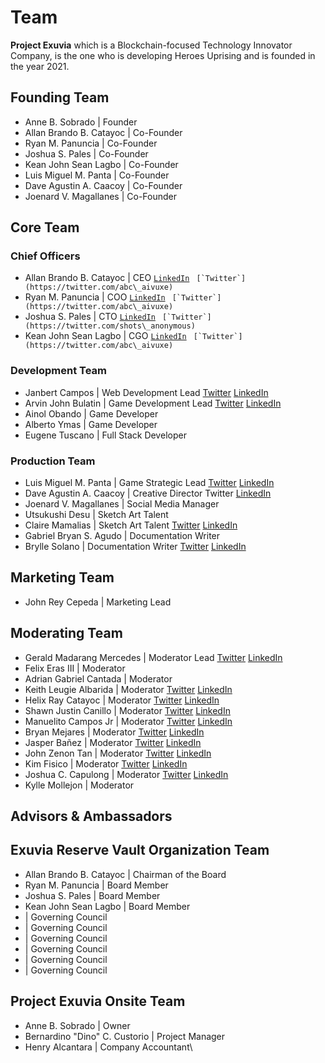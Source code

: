 # Team

**Project Exuvia** which is a Blockchain-focused Technology Innovator Company, is the one who is developing Heroes Uprising and is founded in the year 2021.



## Founding Team

* Anne B. Sobrado | Founder
* Allan Brando B. Catayoc | Co-Founder
* Ryan M. Panuncia | Co-Founder
* Joshua S. Pales | Co-Founder
* Kean John Sean Lagbo | Co-Founder
* Luis Miguel M. Panta | Co-Founder
* Dave Agustin A. Caacoy | Co-Founder
* Joenard V. Magallanes | Co-Founder

## Core Team

### Chief Officers

* Allan Brando B. Catayoc | CEO [`LinkedIn`](https://www.linkedin.com/in/allanbrandocatayoc) `` [`Twitter`](https://twitter.com/abc\_aivuxe)``
* Ryan  M. Panuncia | COO [`LinkedIn`](https://www.linkedin.com/in/allanbrandocatayoc) `` [`Twitter`](https://twitter.com/abc\_aivuxe)``
* Joshua S. Pales | CTO [`LinkedIn`](https://www.linkedin.com/in/joshua-pales-95aa48175/) `` [`Twitter`](https://twitter.com/shots\_anonymous)``
* Kean John Sean Lagbo | CGO [`LinkedIn`](https://www.linkedin.com/in/kenshinkean) `` [`Twitter`](https://twitter.com/abc\_aivuxe)``

### Development Team

* Janbert Campos | Web Development Lead  [Twitter](https://twitter.com/JanbertCampos) [LinkedIn](https://www.linkedin.com/in/janbert-campos-07427b244/)
* Arvin John Bulatin | Game Development Lead  [Twitter](https://twitter.com/BulatinJohnWork) [LinkedIn](https://www.linkedin.com/in/arvin-john-bulatin-5387b0213)
* Ainol Obando | Game Developer
* Alberto Ymas | Game Developer
* Eugene Tuscano | Full Stack Developer

### Production Team

* Luis Miguel M. Panta | Game Strategic Lead  [Twitter](https://twitter.com/Luis70731440) [LinkedIn](https://www.linkedin.com/in/luis-panta-105242242/)
* Dave Agustin A. Caacoy | Creative Director  Twitter [LinkedIn](https://www.linkedin.com/in/dave-agustin-caacoy-17381120b)
* Joenard V. Magallanes | Social Media Manager
* Utsukushi Desu | Sketch Art Talent
* Claire Mamalias | Sketch Art Talent  [Twitter](https://twitter.com/ethanolol70) [LinkedIn](https://www.linkedin.com/in/erin-claire-mamalias-952332244)
* Gabriel Bryan S. Agudo | Documentation Writer
* Brylle Solano | Documentation Writer  [Twitter](https://twitter.com/solanobry) [LinkedIn](https://www.linkedin.com/in/brylle-solano-317252247)



## Marketing Team

* John Rey Cepeda | Marketing Lead

## Moderating Team

* Gerald Madarang Mercedes | Moderator Lead  [Twitter](https://twitter.com/gerald\_madarang) [LinkedIn](https://www.linkedin.com/in/gerald-mercedes-8aa25a244/)
* Felix Eras III | Moderator
* Adrian Gabriel Cantada | Moderator
* Keith Leugie Albarida | Moderator  [Twitter](https://twitter.com/KeithLeugie) [LinkedIn](https://www.linkedin.com/mwlite/in/keith-leugie-albarida-254184244)
* Helix Ray Catayoc | Moderator  [Twitter](https://mobile.twitter.com/Cryptooo1111) [LinkedIn](https://www.linkedin.com/mwlite/in/helix-ray-catayoc-178356152)
* Shawn Justin Canillo | Moderator  [Twitter](https://twitter.com/ShawnCanillo) [LinkedIn](https://www.linkedin.com/in/shawn-justin-canillo-96a327244)
* Manuelito Campos Jr | Moderator  [Twitter](https://twitter.com/ManManCamposJr) [LinkedIn](https://www.linkedin.com/in/manuelito-campos-jr-a0124b244)
* Bryan Mejares | Moderator  [Twitter](https://twitter.com/Pakloysss) [LinkedIn](https://www.linkedin.com/in/bryan-mejares-904187244)
* Jasper Bañez | Moderator  [Twitter](https://mobile.twitter.com/JasperBaez5) [LinkedIn](https://www.linkedin.com/mwlite/in/jasper-ba%C3%B1ez-b07329244)
* John Zenon Tan | Moderator  [Twitter](https://twitter.com/Gelokit) [LinkedIn](https://www.linkedin.com/in/john-zenon-tan-98418a244/)
* Kim Fisico | Moderator  [Twitter](https://twitter.com/kim\_fisico) [LinkedIn](https://www.linkedin.com/in/kim-fisico-3893a8244)
* Joshua C. Capulong | Moderator  [Twitter](https://twitter.com/Xcrypto\_assetX) [LinkedIn](https://www.linkedin.com/in/joshua-capulong-3895a6218/)
* Kylle Mollejon | Moderator

## Advisors & Ambassadors&#x20;

## Exuvia Reserve Vault Organization Team

* Allan Brando B. Catayoc | Chairman of the Board
* Ryan M. Panuncia | Board Member
* Joshua S. Pales | Board Member
* Kean John Sean Lagbo | Board Member
* &#x20;\| Governing Council
* &#x20;\| Governing Council
* &#x20;\| Governing Council
* &#x20;\| Governing Council
* &#x20;\| Governing Council
* &#x20;\| Governing Council

## Project Exuvia Onsite Team

* Anne B. Sobrado | Owner
* Bernardino "Dino" C. Custorio | Project Manager
* Henry Alcantara | Company Accountant\
